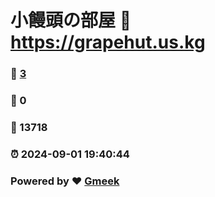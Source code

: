 # 小饅頭の部屋 :link: https://grapehut.us.kg 
### :page_facing_up: [3](https://grapehut.us.kg/tag.html) 
### :speech_balloon: 0 
### :hibiscus: 13718 
### :alarm_clock: 2024-09-01 19:40:44 
### Powered by :heart: [Gmeek](https://github.com/Meekdai/Gmeek)
